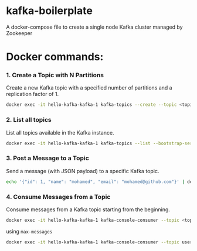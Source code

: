 # kafka-boilerplate
A docker-compose file to create a single node Kafka cluster managed by Zookeeper

# Docker commands:

### 1. **Create a Topic with N Partitions**
Create a new Kafka topic with a specified number of partitions and a replication factor of 1.

```bash
docker exec -it hello-kafka-kafka-1 kafka-topics --create --topic <topic_name> --partitions <n> --replication-factor 1 --bootstrap-server localhost:29092
```


### 2. **List all topics**
List all topics available in the Kafka instance.


```bash
docker exec -it hello-kafka-kafka-1 kafka-topics --list --bootstrap-server localhost:29092
```

### 3. **Post a Message to a Topic**
Send a message (with JSON payload) to a specific Kafka topic.


```bash
echo '{"id": 1, "name": "mohamed", "email": "mohamed@github.com"}' | docker exec -i hello-kafka-kafka-1 kafka-console-producer --topic <topic_name> --bootstrap-server localhost:29092
```

### 4. **Consume Messages from a Topic**
Consume messages from a Kafka topic starting from the beginning.

```bash
docker exec -it hello-kafka-kafka-1 kafka-console-consumer --topic <topic_name> --bootstrap-server localhost:29092 --from-beginning
```

using `max-messages`
```bash
docker exec -it hello-kafka-kafka-1 kafka-console-consumer --topic user_created --bootstrap-server localhost:29092 --from-beginning --max-messages <number_of_messages>
```